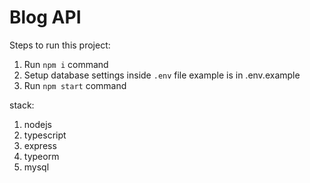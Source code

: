 # Blog API

Steps to run this project:

1. Run `npm i` command
2. Setup database settings inside `.env` file example is in .env.example
3. Run `npm start` command

stack:

1. nodejs
2. typescript
3. express
4. typeorm
5. mysql
